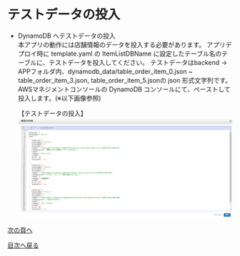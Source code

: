 # テストデータの投入
- DynamoDB へテストデータの投入  
  本アプリの動作には店舗情報のデータを投入する必要があります。
  アプリデプロイ時に template.yaml の ItemListDBName に設定したテーブル名のテーブルに、テストデータを投入してください。
  テストデータはbackend -> APPフォルダ内、dynamodb_data/table_order_item_0.json ~ table_order_item_3.json, table_order_item_5.jsonの json 形式文字列です。
  AWSマネジメントコンソールの DynamoDB コンソールにて、ペーストして投入します。(※以下画像参照)  

  【テストデータの投入】
  ![データの投入画像](../images/jp/test-data-charge.png)

[次の頁へ](validation.md)

[目次へ戻る](../../README.md)
